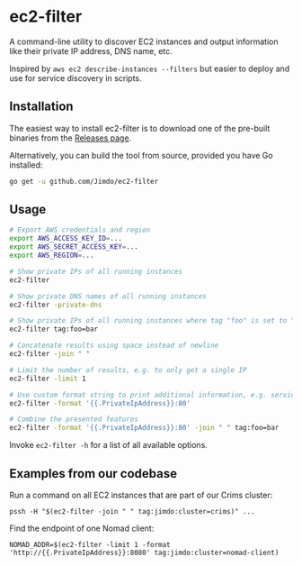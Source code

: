 # ec2-filter

A command-line utility to discover EC2 instances and output information like
their private IP address, DNS name, etc.

Inspired by `aws ec2 describe-instances --filters` but easier to deploy and use
for service discovery in scripts.

## Installation

The easiest way to install ec2-filter is to download one of the pre-built
binaries from the [Releases page](https://github.com/Jimdo/ec2-filter/releases).

Alternatively, you can build the tool from source, provided you have Go
installed:

```bash
go get -u github.com/Jimdo/ec2-filter
```

## Usage

```bash
# Export AWS credentials and region
export AWS_ACCESS_KEY_ID=...
export AWS_SECRET_ACCESS_KEY=...
export AWS_REGION=...

# Show private IPs of all running instances
ec2-filter

# Show private DNS names of all running instances
ec2-filter -private-dns

# Show private IPs of all running instances where tag "foo" is set to "bar"
ec2-filter tag:foo=bar

# Concatenate results using space instead of newline
ec2-filter -join " "

# Limit the number of results, e.g. to only get a single IP
ec2-filter -limit 1

# Use custom format string to print additional information, e.g. service port
ec2-filter -format '{{.PrivateIpAddress}}:80'

# Combine the presented features
ec2-filter -format '{{.PrivateIpAddress}}:80' -join " " tag:foo=bar
```

Invoke `ec2-filter -h` for a list of all available options.

## Examples from our codebase

Run a command on all EC2 instances that are part of our Crims cluster:

```
pssh -H "$(ec2-filter -join " " tag:jimdo:cluster=crims)" ...
```

Find the endpoint of one Nomad client:

```
NOMAD_ADDR=$(ec2-filter -limit 1 -format 'http://{{.PrivateIpAddress}}:8080' tag:jimdo:cluster=nomad-client)
```
